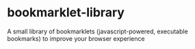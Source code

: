 # bookmarklet-library
A small library of bookmarklets (javascript-powered, executable bookmarks) to improve your browser experience
